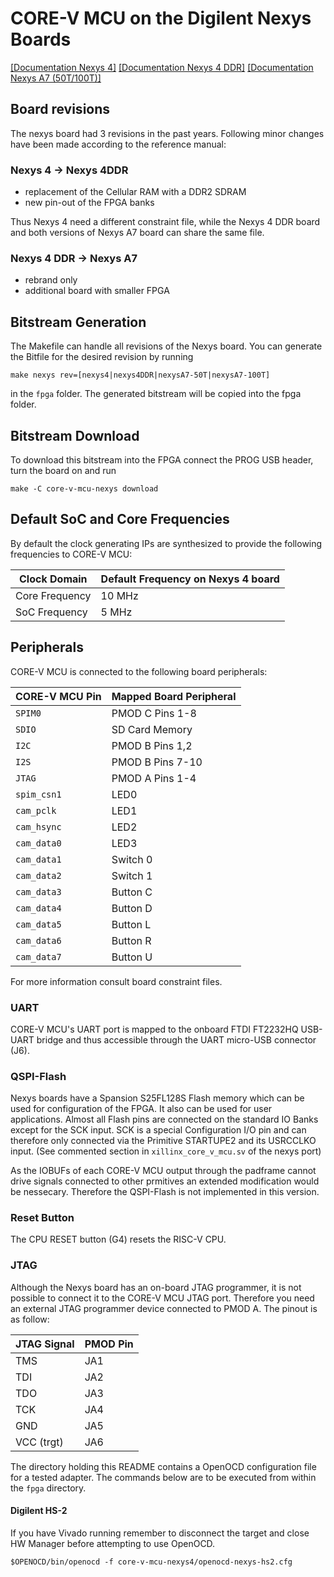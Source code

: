 # CORE-V MCU on the Digilent Nexys Boards
[\[Documentation Nexys 4\]](https://reference.digilentinc.com/reference/programmable-logic/nexys-4/reference-manual)
[\[Documentation Nexys 4 DDR\]](https://reference.digilentinc.com/reference/programmable-logic/nexys-4-ddr/reference-manual)
[\[Documentation Nexys A7 (50T/100T)\]](https://reference.digilentinc.com/reference/programmable-logic/nexys-a7/reference-manual)

## Board revisions
The nexys board had 3 revisions in the past years. Following minor changes have been made according to the reference manual:
### Nexys 4 -> Nexys 4DDR
- replacement of the Cellular RAM with a DDR2 SDRAM
- new pin-out of the FPGA banks

Thus Nexys 4 need a different constraint file, while the Nexys 4 DDR board and both versions of Nexys A7 board can share the same file.

### Nexys 4 DDR -> Nexys A7
- rebrand only
- additional board with smaller FPGA

## Bitstream Generation
The Makefile can handle all revisions of the Nexys board. You can generate the Bitfile for the desired revision by running
```Shell
make nexys rev=[nexys4|nexys4DDR|nexysA7-50T|nexysA7-100T]
```
in the `fpga` folder. The generated bitstream will be copied into the fpga folder.

## Bitstream Download
To download this bitstream into the FPGA connect the PROG USB header, turn the board on and run
```Shell
make -C core-v-mcu-nexys download
```

## Default SoC and Core Frequencies

By default the clock generating IPs are synthesized to provide the following frequencies to CORE-V MCU:

| Clock Domain   | Default Frequency on Nexys 4 board |
|----------------|----------------------------------------|
| Core Frequency | 10 MHz                                 |
| SoC Frequency  |  5 MHz                                 |


## Peripherals
CORE-V MCU is connected to the following board peripherals:


| CORE-V MCU Pin | Mapped Board Peripheral                             |
|----------------|-----------------------------------------------------|
| `SPIM0`        | PMOD C Pins 1-8                                          |
| `SDIO` 	     | SD Card Memory                                      |
| `I2C` 	     | PMOD B Pins 1,2                                     |
| `I2S` 	     | PMOD B Pins 7-10                                    |
| `JTAG` 	     | PMOD A Pins 1-4                                     |
| `spim_csn1`    | LED0                                                |
| `cam_pclk`     | LED1                                                |
| `cam_hsync`    | LED2                                                |
| `cam_data0`    | LED3                                                |
| `cam_data1`    | Switch 0                                            |
| `cam_data2`    | Switch 1                                            |
| `cam_data3`    | Button C                                            |
| `cam_data4`    | Button D                                            |
| `cam_data5`    | Button L                                            |
| `cam_data6`    | Button R                                            |
| `cam_data7`    | Button U                                            |

For more information consult board constraint files.

### UART
CORE-V MCU's UART port is mapped to the onboard FTDI FT2232HQ USB-UART bridge and thus accessible through the UART micro-USB connector (J6).

### QSPI-Flash
Nexys boards have a Spansion S25FL128S Flash memory which can be used for configuration of the FPGA. It also can be used for user applications. Almost all Flash pins are connected on the standard IO Banks except for the SCK input. SCK is a special Configuration I/O pin and can therefore only connected via the Primitive STARTUPE2 and its USRCCLKO input. (See commented section in `xillinx_core_v_mcu.sv` of the nexys port)

As the IOBUFs of each CORE-V MCU output through the padframe cannot drive signals connected to other prmitives an extended modification would be nessecary. Therefore the QSPI-Flash is not implemented in this version.

### Reset Button
The CPU RESET button (G4) resets the RISC-V CPU.

### JTAG
Although the Nexys board has an on-board JTAG programmer, it is not possible to connect it to the CORE-V MCU JTAG port.
Therefore you need an external JTAG programmer device connected to PMOD A. The pinout is as follow:

| JTAG Signal | PMOD Pin |
|-------------|----------|
| TMS         | JA1      |
| TDI         | JA2      |
| TDO         | JA3      |
| TCK         | JA4      |
| GND         | JA5      |
| VCC (trgt)  | JA6      |

The directory holding this README contains a OpenOCD configuration file for a tested adapter.
The commands below are to be executed from within the `fpga` directory.

#### Digilent HS-2

If you have Vivado running remember to disconnect the target and close HW Manager before attempting to use OpenOCD.


```Shell
$OPENOCD/bin/openocd -f core-v-mcu-nexys4/openocd-nexys-hs2.cfg
```

